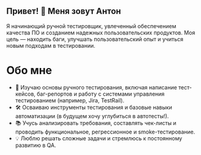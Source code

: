 ## Привет! 👋 Меня зовут Антон
Я начинающий ручной тестировщик, увлеченный обеспечением качества ПО и созданием надежных пользовательских продуктов. Моя цель — находить баги, улучшать пользовательский опыт и учиться новым подходам в тестировании.

# Обо мне
- 🌱 Изучаю основы ручного тестирования, включая написание тест-кейсов, баг-репортов и работу с системами управления тестированием (например, Jira, TestRail).
- 🛠 Осваиваю инструменты тестирования и базовые навыки автоматизации (в будущем хочу углубиться в автотесты!).
- 📚 Учусь анализировать требования, составлять чек-листы и проводить функциональное, регрессионное и smoke-тестирование.
- 💡 Люблю решать сложные задачи и стремлюсь к постоянному развитию в QA.

<!--
**Ballist166/Ballist166** is a ✨ _special_ ✨ repository because its `README.md` (this file) appears on your GitHub profile.

Here are some ideas to get you started:

- 🔭 I’m currently working on ...
- 🌱 I’m currently learning ...
- 👯 I’m looking to collaborate on ...
- 🤔 I’m looking for help with ...
- 💬 Ask me about ...
- 📫 How to reach me: ...
- 😄 Pronouns: ...
- ⚡ Fun fact: ...
-->

